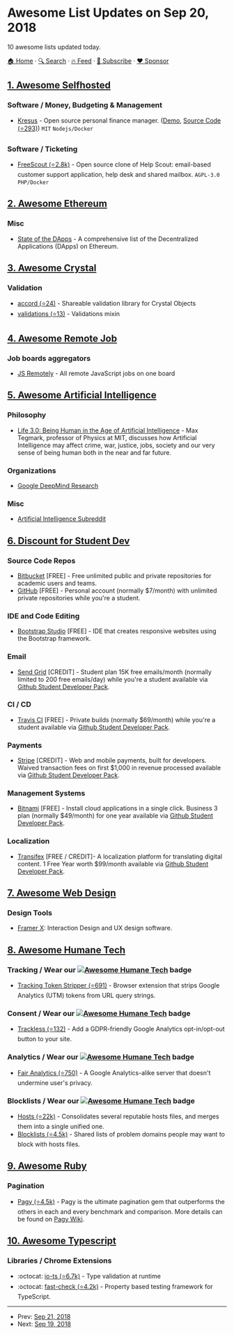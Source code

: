 # Awesome List Updates on Sep 20, 2018

10 awesome lists updated today.

[🏠 Home](/README.md) · [🔍 Search](https://www.trackawesomelist.com/search/) · [🔥 Feed](https://www.trackawesomelist.com/rss.xml) · [📮 Subscribe](https://trackawesomelist.us17.list-manage.com/subscribe?u=d2f0117aa829c83a63ec63c2f&id=36a103854c) · [❤️  Sponsor](https://github.com/sponsors/theowenyoung)



## [1. Awesome Selfhosted](/content/awesome-selfhosted/awesome-selfhosted/README.md)

### Software / Money, Budgeting & Management

*   [Kresus](https://kresus.org/) - Open source personal finance manager. ([Demo](https://kresus.org/en/demo.html), [Source Code (⭐293)](https://github.com/kresusapp/kresus)) `MIT` `Nodejs/Docker`

### Software / Ticketing

*   [FreeScout (⭐2.8k)](https://github.com/freescout-helpdesk/freescout) - Open source clone of Help Scout: email-based customer support application, help desk and shared mailbox. `AGPL-3.0` `PHP/Docker`

## [2. Awesome Ethereum](/content/ttumiel/Awesome-Ethereum/README.md)

### Misc

*   [State of the DApps](https://www.stateofthedapps.com/) - A comprehensive list of the Decentralized Applications (DApps) on Ethereum.

## [3. Awesome Crystal](/content/veelenga/awesome-crystal/README.md)

### Validation

*   [accord (⭐24)](https://github.com/neovintage/accord) - Shareable validation library for Crystal Objects
*   [validations (⭐13)](https://github.com/vladfaust/validations.cr) - Validations mixin

## [4. Awesome Remote Job](/content/lukasz-madon/awesome-remote-job/README.md)

### Job boards aggregators

*   [JS Remotely](https://jsremotely.com/) - All remote JavaScript jobs on one board

## [5. Awesome Artificial Intelligence](/content/owainlewis/awesome-artificial-intelligence/README.md)

### Philosophy

*   [Life 3.0: Being Human in the Age of Artificial Intelligence](https://www.goodreads.com/book/show/34272565-life-3-0) - Max Tegmark, professor of Physics at MIT, discusses how Artificial Intelligence may affect crime, war, justice, jobs, society and our very sense of being human both in the near and far future.

### Organizations

*   [Google DeepMind Research](https://deepmind.com/research/)

### Misc

*   [Artificial Intelligence Subreddit](https://www.reddit.com/r/artificial/)

## [6. Discount for Student Dev](/content/AchoArnold/discount-for-student-dev/README.md)

### Source Code Repos

*   [Bitbucket](https://www.atlassian.com/software/views/bitbucket-academic-license.jsp) \[FREE] - Free unlimited public and private repositories for academic users and teams.
*   [GitHub](https://education.github.com/pack) \[FREE] -  Personal account (normally $7/month) with unlimited private repositories while you're a student.

### IDE and Code Editing

*   [Bootstrap Studio](https://bootstrapstudio.io/pages/student-license) \[FREE] - IDE that creates responsive websites using the Bootstrap framework.

### Email

*   [Send Grid](https://sendgrid.com/partner/github-education) \[CREDIT] - Student plan 15K free emails/month (normally limited to 200 free emails/day) while you're a student available via [Github Student Developer Pack](https://education.github.com/pack).

### CI / CD

*   [Travis CI](https://travis-ci.org) \[FREE] - Private builds (normally $69/month) while you're a student available via [Github Student Developer Pack](https://education.github.com/pack).

### Payments

*   [Stripe](https://stripe.com/) \[CREDIT] - Web and mobile payments, built for developers. Waived transaction fees on first $1,000 in revenue processed available via [Github Student Developer Pack](https://education.github.com/pack).

### Management Systems

*   [Bitnami](https://bitnami.com) \[FREE] - Install cloud applications in a single click. Business 3 plan (normally $49/month) for one year available via [Github Student Developer Pack](https://education.github.com/pack).

### Localization

*   [Transifex](https://www.transifex.com) \[FREE / CREDIT]- A localization platform for translating digital content. 1 Free Year worth $99/month available via [Github Student Developer Pack](https://education.github.com/pack).

## [7. Awesome Web Design](/content/nicolesaidy/awesome-web-design/README.md)

### Design Tools

*   [Framer X](https://framer.com/): Interaction Design and UX design software.

## [8. Awesome Humane Tech](/content/humanetech-community/awesome-humane-tech/README.md)

### Tracking / Wear our   [![Awesome Humane Tech](https://raw.githubusercontent.com/humanetech-community/awesome-humane-tech/main/humane-tech-badge.svg?sanitize=true)](https://github.com/humanetech-community/awesome-humane-tech)   badge

*   [Tracking Token Stripper (⭐691)](https://github.com/jparise/chrome-utm-stripper) - Browser extension that strips Google Analytics (UTM) tokens from URL query strings.

### Consent / Wear our   [![Awesome Humane Tech](https://raw.githubusercontent.com/humanetech-community/awesome-humane-tech/main/humane-tech-badge.svg?sanitize=true)](https://github.com/humanetech-community/awesome-humane-tech)   badge

*   [Trackless (⭐132)](https://github.com/ascorbic/trackless) - Add a GDPR-friendly Google Analytics opt-in/opt-out button to your site.

### Analytics / Wear our   [![Awesome Humane Tech](https://raw.githubusercontent.com/humanetech-community/awesome-humane-tech/main/humane-tech-badge.svg?sanitize=true)](https://github.com/humanetech-community/awesome-humane-tech)   badge

*   [Fair Analytics (⭐750)](https://github.com/vesparny/fair-analytics) - A Google Analytics-alike server that doesn't undermine user's privacy.

### Blocklists / Wear our   [![Awesome Humane Tech](https://raw.githubusercontent.com/humanetech-community/awesome-humane-tech/main/humane-tech-badge.svg?sanitize=true)](https://github.com/humanetech-community/awesome-humane-tech)   badge

*   [Hosts (⭐22k)](https://github.com/StevenBlack/hosts) - Consolidates several reputable hosts files, and merges them into a single unified one.
*   [Blocklists (⭐4.5k)](https://github.com/jmdugan/blocklists) - Shared lists of problem domains people may want to block with hosts files.

## [9. Awesome Ruby](/content/markets/awesome-ruby/README.md)

### Pagination

*   [Pagy (⭐4.5k)](https://github.com/ddnexus/pagy) - Pagy is the ultimate pagination gem that outperforms the others in each and every benchmark and comparison. More details can be found on [Pagy Wiki](https://ddnexus.github.io/pagy/index).

## [10. Awesome Typescript](/content/dzharii/awesome-typescript/README.md)

### Libraries / Chrome Extensions

*   :octocat: [io-ts (⭐6.7k)](https://github.com/gcanti/io-ts) - Type validation at runtime
*   :octocat: [fast-check (⭐4.2k)](https://github.com/dubzzz/fast-check) - Property based testing framework for TypeScript.

---

- Prev: [Sep 21, 2018](/content/2018/09/21/README.md)
- Next: [Sep 19, 2018](/content/2018/09/19/README.md)